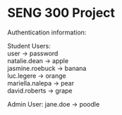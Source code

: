 # SENG 300 Project

Authentication information:

Student Users:  
  user -> password  
  natalie.dean -> apple  
  jasmine.roebuck -> banana  
  luc.legere -> orange  
  mariella.nalepa -> pear  
  david.roberts -> grape  
  
Admin User:
  jane.doe -> poodle  

